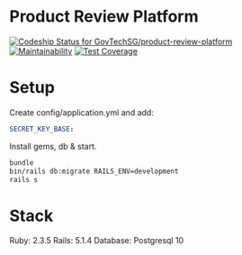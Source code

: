 # Product Review Platform
[![Codeship Status for GovTechSG/product-review-platform](https://app.codeship.com/projects/44920520-e9ee-0135-9c63-46e97464ee28/status?branch=development)](https://app.codeship.com/projects/270015)
[![Maintainability](https://api.codeclimate.com/v1/badges/a99a88d28ad37a79dbf6/maintainability)](https://codeclimate.com/github/codeclimate/codeclimate/maintainability)
[![Test Coverage](https://api.codeclimate.com/v1/badges/a99a88d28ad37a79dbf6/test_coverage)](https://codeclimate.com/github/codeclimate/codeclimate/test_coverage)

# Setup
Create config/application.yml and add:
```yml
SECRET_KEY_BASE: 
```

Install gems, db & start.
```sh
bundle
bin/rails db:migrate RAILS_ENV=development
rails s
```

# Stack
Ruby: 2.3.5
Rails: 5.1.4
Database: Postgresql 10

